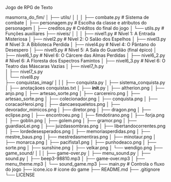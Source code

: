Jogo de RPG de Texto

masmorra_do_fim/
│
├── utils/
│	│
│	├── combate.py		            # Sistema de combate
│	├── personagem.py               # Escolha da classe e atributos do personagem
│	├── creditos.py	                # Créditos do final do jogo
│	└──	utils.py                    # Funções auxiliares
├── niveis/
│	│
│	├── nivel1.py                # Nível 1: A Entrada Misteriosa
│	├── nivel2.py                # Nível 2: O Salão dos Espelhos
│	├── nivel3.py                # Nível 3: A Biblioteca Perdida
│	├── nivel4.py                # Nível 4: O Pântano do Desespero
│	├── nivel5.py                # Nível 5: A Sala do Guardião (final épico)
│	├── nivel6_1.py              # Nível 6: O Cárcere das Almas Perdidas
│	├── nivel6_2.py              # Nível 6: A Floresta dos Espectros Famintos
│	├── nivel6_3.py			     # Nível 6: O Teatro das Máscaras Vazias
│	├── nivel7_h.py              
│	├── nivel7_s.py              
│	└── nivel8.py			     
├── conquistas_imag/
│   |
│   ├── conquista.py
│   ├── sistema_conquista.py
│   ├── anotaçãoes conquistas.txt
│   ├── __init__.py
│   ├── altherion.png
│   ├── anjo.png
│   ├── artesao_sorte.png
│   ├── carcereiro.png
│   ├── artesao_sorte.png
│   ├── colecionador.png
│   ├── conquista.png
│   ├── coracaoHeroi.png
│   ├── dancaesqueletos.png
│   ├── devorador_mimicos.png
│   ├── diretor.png
│   ├── dragon.png
│   ├── eclipse.png
│   ├── encontroeu.png
│   ├── fimdotirano.png
│   ├── forja.png
│   ├── goblin.png
│   ├── golem.png
│   ├── gramor.png
│   ├── guardiaoLei.png
│   ├── juizdassombras.png
│   ├── libertandocorrentes.png
│   ├── lordedesesperados.png
│   ├── memoriasperdidas.png
│   ├── mestre_baus.png
│   ├── mestredasmentiras.png
│   ├── minotaur.png
│   ├── monarca.png
│   ├── pacifista1.png
│   ├── punhodeaco.png
│   ├── sorte.png
│   ├── sunshine.png
│   ├── velkar.png
│   └── wendigo.png
├── game_sound/
│   |
│   ├── game-over.py
│   ├── menu_sound.py
│   ├── sound.py
│   ├── beep3-98810.mp3
│   ├── game-over.mp3
│   ├── menu_theme.mp3
│   └── sound_game.mp3
├── main.py                  # Controla o fluxo do jogo
├── icone.ico			     # ícone do game
├── README.md
├── .gitignore
└── LICENSE